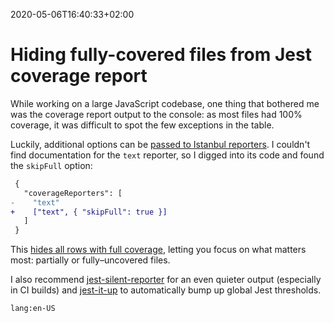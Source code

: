 2020-05-06T16:40:33+02:00
# Hiding fully-covered files from Jest coverage report

While working on a large JavaScript codebase, one thing that bothered me was the coverage report output to the console: as most files had 100% coverage, it was difficult to spot the few exceptions in the table.

Luckily, additional options can be [passed to Istanbul reporters](https://jestjs.io/docs/en/configuration#coveragereporters-arraystring--stringany). I couldn't find documentation for the `text` reporter, so I digged into its code and found the `skipFull` option:

```diff
 {
   "coverageReporters": [
-    "text"
+    ["text", { "skipFull": true }]
   ]
 }
```

This [hides all rows with full coverage](https://github.com/istanbuljs/istanbuljs/pull/170), letting you focus on what matters most: partially or fully–uncovered files.

I also recommend [jest-silent-reporter](https://github.com/rickhanlonii/jest-silent-reporter) for an even quieter output (especially in CI builds) and [jest-it-up](https://github.com/rbardini/jest-it-up) to automatically bump up global Jest thresholds.

`lang:en-US`
